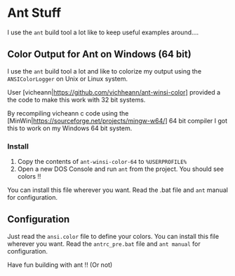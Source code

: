 # Ant Stuff 
I use the `ant` build tool a lot like to keep useful examples around....

## Color Output for Ant on Windows (64 bit)

I use the `ant` build tool a lot and like to colorize my output using the `ANSIColorLogger` on Unix or Linux system. 

User [vicheann|https://github.com/vichheann/ant-winsi-color] provided a the code to make this work with 32 bit systems.

By recompiling vicheann c code using the [MinWin|https://sourceforge.net/projects/mingw-w64/] 64 bit compiler I got this to work on my Windows 64 bit system.

### Install

1. Copy the contents of `ant-winsi-color-64` to `%USERPROFILE%`
5. Open a new DOS Console and run `ant` from the project. You should see colors !!

You can install this file wherever you want. Read the .bat file and `ant` manual for configuration.

## Configuration

Just read the `ansi.color` file to define your colors. You can install this file wherever you want. Read the `antrc_pre.bat` file and `ant manual` for configuration.

Have fun building with ant !! (Or not)

